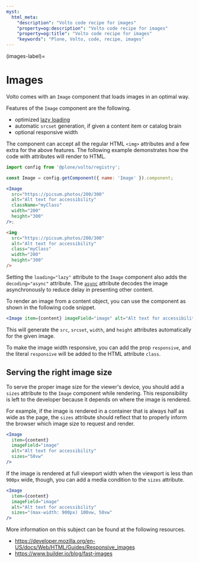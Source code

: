 ```yaml
---
myst:
  html_meta:
    "description": "Volto code recipe for images"
    "property=og:description": "Volto code recipe for images"
    "property=og:title": "Volto code recipe for images"
    "keywords": "Plone, Volto, code, recipe, images"
---
```


(images-label)=

# Images

Volto comes with an `Image` component that loads images in an optimal way.

Features of the `Image` component are the following.

- optimized [lazy loading](https://developer.mozilla.org/en-US/docs/Web/API/HTMLImageElement/loading)
- automatic `srcset` generation, if given a content item or catalog brain
- optional responsive width

The component can accept all the regular HTML `<img>` attributes and a few extra for the above features.
The following example demonstrates how the code with attributes will render to HTML.

```jsx
import config from '@plone/volto/registry';

const Image = config.getComponent({ name: 'Image' }).component;

<Image
  src="https://picsum.photos/200/300"
  alt="Alt text for accessibility"
  className="myClass"
  width="200"
  height="300"
/>;
```

```html
<img
  src="https://picsum.photos/200/300"
  alt="Alt text for accessibility"
  class="myClass"
  width="200"
  height="300"
/>
```

Setting the `loading="lazy"` attribute to the `Image` component also adds the `decoding="async"` attribute.
The [`async`](https://developer.mozilla.org/en-US/docs/Web/API/HTMLImageElement/decoding) attribute decodes the image asynchronously to reduce delay in presenting other content.

To render an image from a content object, you can use the component as shown in the following code snippet.

```jsx
<Image item={content} imageField="image" alt="Alt text for accessibility" />
```

This will generate the `src`, `srcset`, `width`, and `height` attributes automatically for the given image.

To make the image width responsive, you can add the prop `responsive`, and the literal `responsive` will be added to the HTML attribute `class`.

## Serving the right image size

To serve the proper image size for the viewer's device, you should add a `sizes` attribute to the `Image` component while rendering.
This responsibility is left to the developer because it depends on where the image is rendered.

For example, if the image is rendered in a container that is always half as wide as the page, the `sizes` attribute should reflect that to properly inform the browser which image size to request and render.

```jsx
<Image
  item={content}
  imageField="image"
  alt="Alt text for accessibility"
  sizes="50vw"
/>
```

If the image is rendered at full viewport width when the viewport is less than `900px` wide, though, you can add a media condition to the `sizes` attribute.

```jsx
<Image
  item={content}
  imageField="image"
  alt="Alt text for accessibility"
  sizes="(max-width: 900px) 100vw, 50vw"
/>
```

More information on this subject can be found at the following resources.

- https://developer.mozilla.org/en-US/docs/Web/HTML/Guides/Responsive_images
- https://www.builder.io/blog/fast-images

